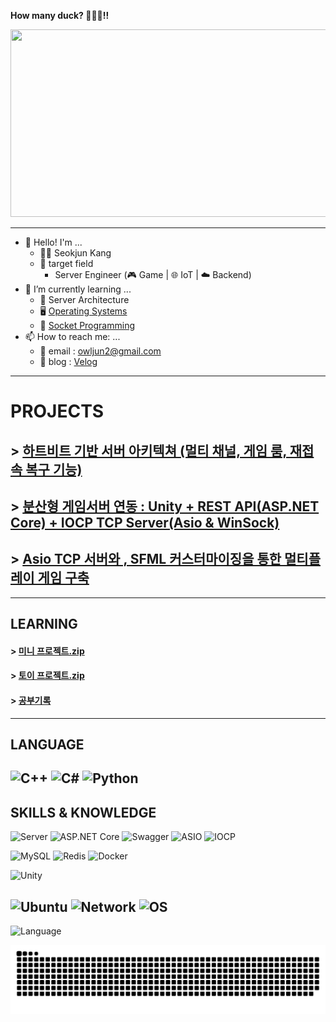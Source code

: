 **How many duck? 🦆🐤🐣!!**
<!--
**Owl-jun/Owl-jun** is a ✨ _special_ ✨ repository because its `README.md` (this file) appears on your GitHub profile.

Here are some ideas to get you started:

- 🔭 I’m currently working on ...
- 
- 👯 I’m looking to collaborate on ...
- 🤔 I’m looking for help with ...
- 💬 Ask me about ...
- 📫 How to reach me: ...
- 😄 Pronouns: ...
- ⚡ Fun fact: ...
-->


    
<a href="https://www.gitanimals.org/en_US?utm_medium=image&utm_source=Owl-jun&utm_content=farm">
<img
  src="https://render.gitanimals.org/farms/Owl-jun"
  width="600"
  height="300"
/>
</a>

<!-- ## [성쌤의 채점버튼](https://github.com/Owl-jun/iot-webapp-2025) -->

---

- 👋 Hello! I'm ...
  - 🧑‍💻 Seokjun Kang
  - 🎯 target field
    - Server Engineer (🎮 Game | 🌐 IoT | ☁️ Backend) 
- 🌱 I’m currently learning ...
  - 🧱 Server Architecture
  - 🖥️ [Operating Systems](https://github.com/Owl-jun/Computer-is-science/blob/main/OperatinSystem/OS_StudyNote.md)
  - 👯 [Socket Programming](https://velog.io/@owljun/series/%EC%86%8C%EC%BC%93%ED%94%84%EB%A1%9C%EA%B7%B8%EB%9E%98%EB%B0%8D)
- 📫 How to reach me: ...
  - 📧 email : owljun2@gmail.com
  - 📘 blog : [Velog](https://velog.io/@owljun/posts)

---
# PROJECTS

## > [하트비트 기반 서버 아키텍쳐 (멀티 채널, 게임 룸, 재접속 복구 기능)](https://github.com/Owl-jun/2025-Server-ChannelSystem)
## > [분산형 게임서버 연동 : Unity + REST API(ASP.NET Core) + IOCP TCP Server(Asio & WinSock)](https://github.com/Owl-jun/GaemServerKit)
## > [Asio TCP 서버와 , SFML 커스터마이징을 통한 멀티플레이 게임 구축](https://github.com/Owl-jun/project_pkmbattle)
---

## LEARNING

#### > [미니 프로젝트.zip](https://github.com/Owl-jun/mini_projects)
#### > [토이 프로젝트.zip](https://github.com/Owl-jun/toyprojects)
#### > [공부기록](https://github.com/Owl-jun/Computer-is-science)

---
## LANGUAGE
![C++](https://img.shields.io/badge/C++-00599C?style=for-the-badge&logo=c%2B%2B&logoColor=white)
![C#](https://img.shields.io/badge/C%23-239120?style=for-the-badge&logo=c-sharp&logoColor=white)
![Python](https://img.shields.io/badge/Python-3776AB?style=for-the-badge&logo=python&logoColor=white)
---
## SKILLS & KNOWLEDGE
![Server](https://img.shields.io/badge/Server-450ca0?style=for-the-badge&logo=building&logoColor=white)
![ASP.NET Core](https://img.shields.io/badge/ASP.NET-031a3c?style=for-the-badge&logo=dotnet&logoColor=white)
![Swagger](https://img.shields.io/badge/Swagger-106010?style=for-the-badge&logo=swagger&logoColor=white)
![ASIO](https://img.shields.io/badge/ASIO-7418A1?style=for-the-badge)
![IOCP](https://img.shields.io/badge/IOCP-0f0fc0?style=for-the-badge&logo=windows&logoColor=white)

![MySQL](https://img.shields.io/badge/MySQL-00758F?style=for-the-badge&logo=mysql&logoColor=white)
![Redis](https://img.shields.io/badge/Redis-501010?style=for-the-badge&logo=redis&logoColor=white)
![Docker](https://img.shields.io/badge/Docker-3776BB?style=for-the-badge&logo=docker&logoColor=white)

![Unity](https://img.shields.io/badge/Unity-000000?style=for-the-badge&logo=unity&logoColor=white)

![Ubuntu](https://img.shields.io/badge/Ubuntu-E95420?style=for-the-badge&logo=ubuntu&logoColor=white)
![Network](https://img.shields.io/badge/Network-0A66C2?style=for-the-badge&logo=network&logoColor=white)
![OS](https://img.shields.io/badge/OS-000000?style=for-the-badge&logo=linux&logoColor=white)
---

![Language](https://github-readme-stats.vercel.app/api/top-langs/?username=Owl-jun&theme=tokyonight&layout=compact&exclude_repo=iot-algorithm-2025,iot-dataanalysis-2025,IoT_CS_Study,iot-webapp-2025&v=3)


![snake gif](https://github.com/Owl-jun/Owl-jun/blob/output/github-snake.svg)
<!-- ![Snake animation](https://Owl-jun.github.io/my-snake-animation/snake.svg) -->
